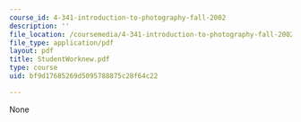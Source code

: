 ```yaml
---
course_id: 4-341-introduction-to-photography-fall-2002
description: ''
file_location: /coursemedia/4-341-introduction-to-photography-fall-2002/bf9d17685269d5095788875c28f64c22_StudentWorknew.pdf
file_type: application/pdf
layout: pdf
title: StudentWorknew.pdf
type: course
uid: bf9d17685269d5095788875c28f64c22

---
```

None